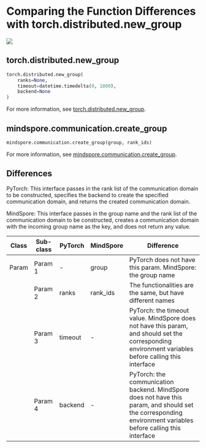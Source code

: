 # Comparing the Function Differences with torch.distributed.new_group

<a href="https://gitee.com/mindspore/docs/blob/r2.0/docs/mindspore/source_en/note/api_mapping/pytorch_diff/create_group.md" target="_blank"><img src="https://mindspore-website.obs.cn-north-4.myhuaweicloud.com/website-images/r2.0/resource/_static/logo_source_en.png"></a>

## torch.distributed.new_group

```python
torch.distributed.new_group(
    ranks=None,
    timeout=datetime.timedelta(0, 1800),
    backend=None
)
```

For more information, see [torch.distributed.new_group](https://pytorch.org/docs/1.8.1/distributed.html#torch.distributed.new_group).

## mindspore.communication.create_group

```python
mindspore.communication.create_group(group, rank_ids)
```

For more information, see [mindspore.communication.create_group](https://mindspore.cn/docs/en/master/api_python/mindspore.communication.html#mindspore.communication.create_group).

## Differences

PyTorch: This interface passes in the rank list of the communication domain to be constructed, specifies the backend to create the specified communication domain, and returns the created communication domain.

MindSpore: This interface passes in the group name and the rank list of the communication domain to be constructed, creates a communication domain with the incoming group name as the key, and does not return any value.

| Class | Sub-class |PyTorch | MindSpore | Difference |
| --- | --- | --- | --- |---|
| Param | Param 1 | - | group | PyTorch does not have this param. MindSpore: the group name|
| | Param 2 | ranks | rank_ids | The functionalities are the same, but have different names|
| | Param 3 | timeout | - |PyTorch: the timeout value. MindSpore does not have this param, and should set the corresponding environment variables before calling this interface|
| | Param 4 | backend | - |PyTorch: the communication backend. MindSpore does not have this param, and should set the corresponding environment variables before calling this interface|